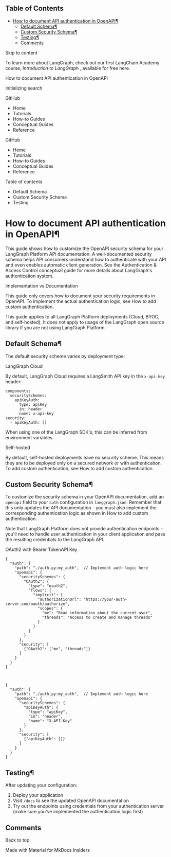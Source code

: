## Table of Contents

- [How to document API authentication in OpenAPI¶](#how-to-document-api-authentication-in-openapi)
  - [Default Schema¶](#default-schema)
  - [Custom Security Schema¶](#custom-security-schema)
  - [Testing¶](#testing)
  - [Comments](#comments)

Skip to content

To learn more about LangGraph, check out our first LangChain Academy course,
_Introduction to LangGraph_ , available for free here.

How to document API authentication in OpenAPI

Initializing search

GitHub

  * Home 
  * Tutorials 
  * How-to Guides 
  * Conceptual Guides 
  * Reference 

GitHub

  * Home 
  * Tutorials 
  * How-to Guides 
  * Conceptual Guides 
  * Reference 

Table of contents

  * Default Schema 
  * Custom Security Schema 
  * Testing 

# How to document API authentication in OpenAPI¶

This guide shows how to customize the OpenAPI security schema for your
LangGraph Platform API documentation. A well-documented security schema helps
API consumers understand how to authenticate with your API and even enables
automatic client generation. See the Authentication & Access Control
conceptual guide for more details about LangGraph's authentication system.

Implementation vs Documentation

This guide only covers how to document your security requirements in OpenAPI.
To implement the actual authentication logic, see How to add custom
authentication.

This guide applies to all LangGraph Platform deployments (Cloud, BYOC, and
self-hosted). It does not apply to usage of the LangGraph open source library
if you are not using LangGraph Platform.

## Default Schema¶

The default security scheme varies by deployment type:

LangGraph Cloud

By default, LangGraph Cloud requires a LangSmith API key in the `x-api-key`
header:

    
    
    components:
      securitySchemes:
        apiKeyAuth:
          type: apiKey
          in: header
          name: x-api-key
    security:
      - apiKeyAuth: []
    

When using one of the LangGraph SDK's, this can be inferred from environment
variables.

Self-hosted

By default, self-hosted deployments have no security scheme. This means they
are to be deployed only on a secured network or with authentication. To add
custom authentication, see How to add custom authentication.

## Custom Security Schema¶

To customize the security schema in your OpenAPI documentation, add an
`openapi` field to your `auth` configuration in `langgraph.json`. Remember
that this only updates the API documentation - you must also implement the
corresponding authentication logic as shown in How to add custom
authentication.

Note that LangGraph Platform does not provide authentication endpoints -
you'll need to handle user authentication in your client application and pass
the resulting credentials to the LangGraph API.

OAuth2 with Bearer TokenAPI Key

    
    
    {
      "auth": {
        "path": "./auth.py:my_auth",  // Implement auth logic here
        "openapi": {
          "securitySchemes": {
            "OAuth2": {
              "type": "oauth2",
              "flows": {
                "implicit": {
                  "authorizationUrl": "https://your-auth-server.com/oauth/authorize",
                  "scopes": {
                    "me": "Read information about the current user",
                    "threads": "Access to create and manage threads"
                  }
                }
              }
            }
          },
          "security": [
            {"OAuth2": ["me", "threads"]}
          ]
        }
      }
    }
    
    
    
    {
      "auth": {
        "path": "./auth.py:my_auth",  // Implement auth logic here
        "openapi": {
          "securitySchemes": {
            "apiKeyAuth": {
              "type": "apiKey",
              "in": "header",
              "name": "X-API-Key"
            }
          },
          "security": [
            {"apiKeyAuth": []}
          ]
        }
      }
    }
    

## Testing¶

After updating your configuration:

  1. Deploy your application
  2. Visit `/docs` to see the updated OpenAPI documentation
  3. Try out the endpoints using credentials from your authentication server (make sure you've implemented the authentication logic first)

## Comments

Back to top

Made with  Material for MkDocs Insiders